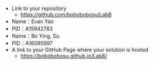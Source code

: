 - Link to your repository
    * https://github.com/bobobobosu/Lab8
- Name：Evan Yao
- PID：A15942783
- Name：Bo Ying, Su
- PID：A16095997
- A link to your GitHub Page where your solution is hosted
    * https://bobobobosu.github.io/Lab8/